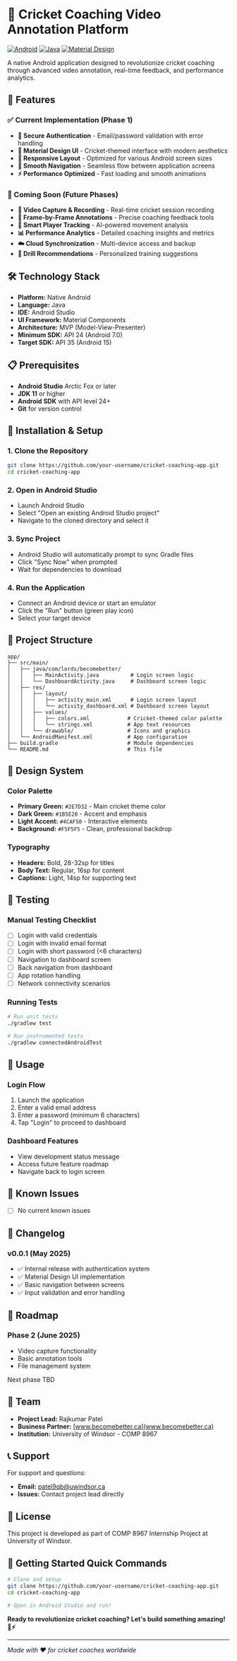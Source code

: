 # 🏏 Cricket Coaching Video Annotation Platform

[![Android](https://img.shields.io/badge/Platform-Android-green.svg)](https://developer.android.com/)
[![Java](https://img.shields.io/badge/Language-Java-orange.svg)](https://www.java.com/)
[![Material Design](https://img.shields.io/badge/UI-Material%20Design-blue.svg)](https://material.io/)

A native Android application designed to revolutionize cricket coaching through advanced video annotation, real-time feedback, and performance analytics.

## 🚀 Features

### ✅ Current Implementation (Phase 1)
- **🔐 Secure Authentication** - Email/password validation with error handling
- **🎨 Material Design UI** - Cricket-themed interface with modern aesthetics  
- **📱 Responsive Layout** - Optimized for various Android screen sizes
- **🧭 Smooth Navigation** - Seamless flow between application screens
- **⚡ Performance Optimized** - Fast loading and smooth animations

### 🚧 Coming Soon (Future Phases)
- **🎥 Video Capture & Recording** - Real-time cricket session recording
- **📝 Frame-by-Frame Annotations** - Precise coaching feedback tools
- **🏏 Smart Player Tracking** - AI-powered movement analysis
- **📊 Performance Analytics** - Detailed coaching insights and metrics
- **☁️ Cloud Synchronization** - Multi-device access and backup
- **🎯 Drill Recommendations** - Personalized training suggestions

## 🛠️ Technology Stack

- **Platform:** Native Android
- **Language:** Java
- **IDE:** Android Studio
- **UI Framework:** Material Components
- **Architecture:** MVP (Model-View-Presenter)
- **Minimum SDK:** API 24 (Android 7.0)
- **Target SDK:** API 35 (Android 15)

## 📋 Prerequisites

- **Android Studio** Arctic Fox or later
- **JDK 11** or higher
- **Android SDK** with API level 24+
- **Git** for version control

## 🔧 Installation & Setup

### 1. Clone the Repository
```bash
git clone https://github.com/your-username/cricket-coaching-app.git
cd cricket-coaching-app
```

### 2. Open in Android Studio
- Launch Android Studio
- Select "Open an existing Android Studio project"
- Navigate to the cloned directory and select it

### 3. Sync Project
- Android Studio will automatically prompt to sync Gradle files
- Click "Sync Now" when prompted
- Wait for dependencies to download

### 4. Run the Application
- Connect an Android device or start an emulator
- Click the "Run" button (green play icon)
- Select your target device

## 📁 Project Structure

```
app/
├── src/main/
│   ├── java/com/lords/becomebetter/
│   │   ├── MainActivity.java          # Login screen logic
│   │   └── DashboardActivity.java     # Dashboard screen logic
│   ├── res/
│   │   ├── layout/
│   │   │   ├── activity_main.xml      # Login screen layout
│   │   │   └── activity_dashboard.xml # Dashboard screen layout
│   │   ├── values/
│   │   │   ├── colors.xml            # Cricket-themed color palette
│   │   │   └── strings.xml           # App text resources
│   │   └── drawable/                 # Icons and graphics
│   └── AndroidManifest.xml           # App configuration
├── build.gradle                      # Module dependencies
└── README.md                         # This file
```

## 🎨 Design System

### Color Palette
- **Primary Green:** `#2E7D32` - Main cricket theme color
- **Dark Green:** `#1B5E20` - Accent and emphasis
- **Light Accent:** `#4CAF50` - Interactive elements
- **Background:** `#F5F5F5` - Clean, professional backdrop

### Typography
- **Headers:** Bold, 28-32sp for titles
- **Body Text:** Regular, 16sp for content
- **Captions:** Light, 14sp for supporting text

## 🧪 Testing

### Manual Testing Checklist
- [ ] Login with valid credentials
- [ ] Login with invalid email format
- [ ] Login with short password (<6 characters)
- [ ] Navigation to dashboard screen
- [ ] Back navigation from dashboard
- [ ] App rotation handling
- [ ] Network connectivity scenarios

### Running Tests
```bash
# Run unit tests
./gradlew test

# Run instrumented tests
./gradlew connectedAndroidTest
```

## 📖 Usage

### Login Flow
1. Launch the application
2. Enter a valid email address
3. Enter a password (minimum 6 characters)
4. Tap "Login" to proceed to dashboard

### Dashboard Features
- View development status message
- Access future feature roadmap
- Navigate back to login screen

## 🐛 Known Issues

- [ ] No current known issues

## 📝 Changelog

### v0.0.1 (May 2025)
- ✅ Internal release with authentication system
- ✅ Material Design UI implementation
- ✅ Basic navigation between screens
- ✅ Input validation and error handling

## 🔮 Roadmap

### Phase 2 (June 2025)
- Video capture functionality
- Basic annotation tools
- File management system

Next phase TBD

## 👥 Team

- **Project Lead:** Rajkumar Patel
- **Business Partner:** [www.becomebetter.ca](www.becomebetter.ca)
- **Institution:** University of Windsor - COMP 8967

## 📞 Support

For support and questions:
- **Email:** patel9qb@uwindsor.ca
- **Issues:** Contact project lead directly

## 📄 License

This project is developed as part of COMP 8967 Internship Project at University of Windsor.

## 🚀 Getting Started Quick Commands

```bash
# Clone and setup
git clone https://github.com/your-username/cricket-coaching-app.git
cd cricket-coaching-app

# Open in Android Studio and run!
```

**Ready to revolutionize cricket coaching? Let's build something amazing! 🏏⚡**

---

*Made with ❤️ for cricket coaches worldwide*
